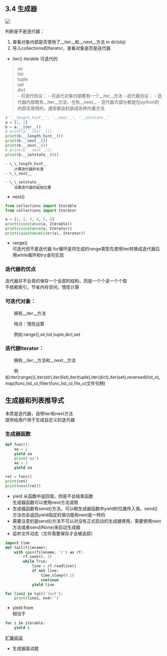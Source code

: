 ## 3.4 生成器
![](https://github.com/fangmingc/Python/blob/master/Basis_of_Python/Picture/%E7%94%9F%E6%88%90%E5%99%A8.png)

判断是不是迭代器：  
1. 查看对象内部是否使用了\_\_iter__和\_\_next__方法 in dir(obj)  
2. 导入collections的Iterator，查看对象是否是迭代器
- iter()
	iterable 可迭代的
>str  
>list  
>tuple  
>set  
>dict  	
	- 可迭代协议：
		- 可迭代对象内部都有一个__iter__方法
	- 迭代器协议：
		- 迭代器内部既有__iter__方法，也有__next__
		- 迭代器大部分都是在python的内部去使用的，通常都会封装成各种内置方法

```python
# '__length_hint__', '__next__', '__setstate__'
a = [1, 2]
b = a.__iter__()
# print(a.__iter__())
print(b.__length_hint__())
print(b.__next__())
print(b.__next__())
# print(b.__next__())
print(b.__setstate__(0))
```
	- \_\_length_hint__
		计算迭代器的长度
	- \_\_next__
		
	- \_\_setstate__
		设置迭代器的起始位置
- next()  
	
```python
from collections import Iterable
from collections import Iterator

a = [1, 2, 3, 4, 5, 6]
print(isinstance(a, Iterable))
print(isinstance(a, Iterator))
print(isinstance(iter(a), Iterator))
```
- range()  
	可迭代但不是迭代器
	for循环是将生成的range类型先使用iter转换成迭代器后用while循环和try语句实现

### 迭代器的优点
迭代器并不会真的保存一个全部的结构，而是一个个读一个个取  
不依赖索引，节省内存空间，惰性计算  
### 可迭代对象：

　　拥有\_\_iter__方法

　　特点：惰性运算

　　例如:range(),str,list,tuple,dict,set

### 迭代器Iterator：

　　拥有\_\_iter__方法和\_\_next__方法

　　例如:iter(range()),iter(str),iter(list),iter(tuple),iter(dict),iter(set),reversed(list_o),map(func,list_o),filter(func,list_o),file_o(文件句柄)
## 生成器和列表推导式
 本质是迭代器，自带iter和next方法  
提供给用户用于生成自定义的迭代器
### 生成器函数
```python
def func():
    aa = 1
	yield aa
    print('aa')
	aa = 2
    yield aa

ret = func()
print(ret)
print(next(ret))
```
- yield
	从函数中返回值，但是不会结束函数  
生成器函数可以使用next方法调用  
- 生成器函数有send()方法，可以朝生成器函数中yield的位置传入值，send()方法也会返回yield指定的值功能和next是一样的
- 需要注意的是send()方法不可以对没有正式启动的生成器使用，需要使用next方法或者send(None)来启动生成器
- 监听文件动态（文件需要保存才会被追踪）  

```python
import time
def tail(filename):
    with open(filename, 'r') as rf:
        rf.seek(0, 2)
        while True:
            line = rf.readline()
            if not line:
                time.sleep(0.1)
                continue
            yield line

for line2 in tail('test'):
    print(line2, end='')
```
- yield from  
相当于

```python
for i in iterable:
    yield i
```
[扩展阅读](http://blog.csdn.net/u010161379/article/details/51645264)

- 生成器面试题